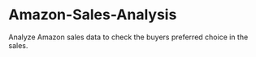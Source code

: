 # Amazon-Sales-Analysis
Analyze Amazon sales data to check the buyers preferred choice in the sales.
